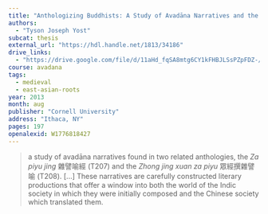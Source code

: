 ```yaml
---
title: "Anthologizing Buddhists: A Study of Avadāna Narratives and the Communities that Read Them in Early Medieval China"
authors:
  - "Tyson Joseph Yost"
subcat: thesis
external_url: "https://hdl.handle.net/1813/34186"
drive_links:
  - "https://drive.google.com/file/d/11aHd_fqSA8mtg6CY1kFHBJLSsPZpFDZ-/view?usp=drivesdk"
course: avadana
tags:
  - medieval
  - east-asian-roots
year: 2013
month: aug
publisher: "Cornell University"
address: "Ithaca, NY"
pages: 197
openalexid: W1776818427
---
```


> a study of avadāna narratives found in two related anthologies, the *Za piyu jing* 雜譬喻經 (T207) and the *Zhong jing xuan za piyu* 眾經撰雜譬喻 (T208). [...] These narratives are carefully constructed literary productions that offer a window into both the world of the Indic society in which they were initially composed and the Chinese society which translated them.


